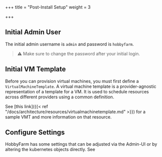 +++
title = "Post-Install Setup"
weight = 3

+++

## Initial Admin User

The initial admin username is `admin` and password is `hobbyfarm`. 

> :warning: Make sure to change the password after your initial login.

## Initial VM Template

Before you can provision virtual machines, you must first define a `VirtualMachineTemplate`. A virtual machine template is a provider-agnostic representation of a template for a VM. It is used to schedule resources across different providers using a common definition. 

See [this link]({{< ref "/docs/architecture/resources/virtualmachinetemplate.md" >}}) for a sample VMT and more information on that resource.

## Configure Settings
HobbyFarm has some settings that can be adjusted via the Admin-UI or by altering the kubernetes objects directly.
See 